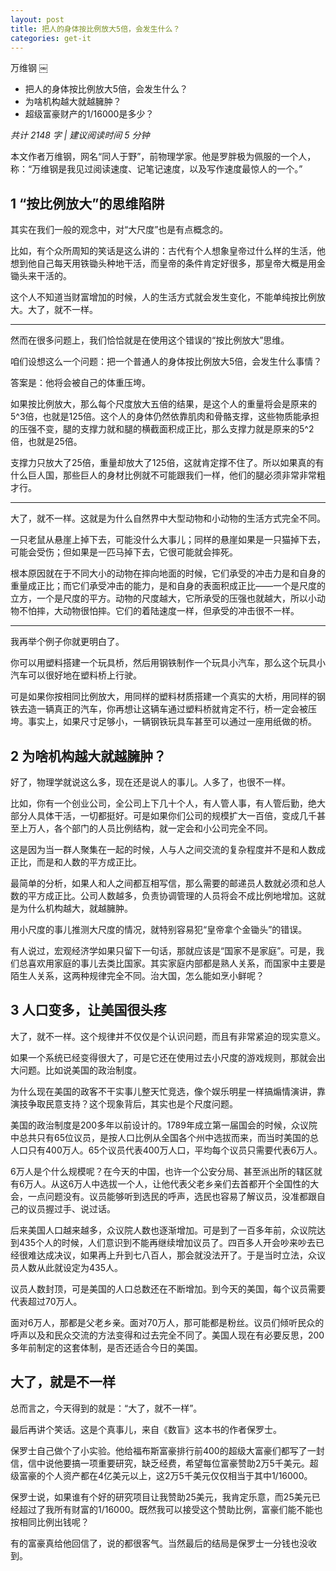 ```yaml
---
layout: post
title: 把人的身体按比例放大5倍，会发生什么？
categories: get-it
---
```


万维钢
￼
* 把人的身体按比例放大5倍，会发生什么？
* 为啥机构越大就越臃肿？
* 超级富豪财产的1/16000是多少？

*共计 2148 字 | 建议阅读时间 5 分钟*

本文作者万维钢，网名“同人于野”，前物理学家。他是罗胖极为佩服的一个人，称：“万维钢是我见过阅读速度、记笔记速度，以及写作速度最惊人的一个。”


## 1 “按比例放大”的思维陷阱

其实在我们一般的观念中，对“大尺度”也是有点概念的。

比如，有个众所周知的笑话是这么讲的：古代有个人想象皇帝过什么样的生活，他想到他自己每天用铁锄头种地干活，而皇帝的条件肯定好很多，那皇帝大概是用金锄头来干活的。

这个人不知道当财富增加的时候，人的生活方式就会发生变化，不能单纯按比例放大。大了，就不一样。

---

然而在很多问题上，我们恰恰就是在使用这个错误的“按比例放大”思维。

咱们设想这么一个问题：把一个普通人的身体按比例放大5倍，会发生什么事情？

答案是：他将会被自己的体重压垮。

如果按比例放大，那么每个尺度放大五倍的结果，是这个人的重量将会是原来的5^3倍，也就是125倍。这个人的身体仍然依靠肌肉和骨骼支撑，这些物质能承担的压强不变，腿的支撑力就和腿的横截面积成正比，那么支撑力就是原来的5^2倍，也就是25倍。

支撑力只放大了25倍，重量却放大了125倍，这就肯定撑不住了。所以如果真的有什么巨人国，那些巨人的身材比例就不可能跟我们一样，他们的腿必须非常非常粗才行。

---

大了，就不一样。这就是为什么自然界中大型动物和小动物的生活方式完全不同。

一只老鼠从悬崖上掉下去，可能没什么大事儿；同样的悬崖如果是一只猫掉下去，可能会受伤；但如果是一匹马掉下去，它很可能就会摔死。

根本原因就在于不同大小的动物在摔向地面的时候，它们承受的冲击力是和自身的重量成正比；而它们承受冲击的能力，是和自身的表面积成正比——一个是尺度的立方，一个是尺度的平方。动物的尺度越大，它所承受的压强也就越大，所以小动物不怕摔，大动物很怕摔。它们的着陆速度一样，但承受的冲击很不一样。

---

我再举个例子你就更明白了。

你可以用塑料搭建一个玩具桥，然后用钢铁制作一个玩具小汽车，那么这个玩具小汽车可以很好地在塑料桥上行驶。

可是如果你按相同比例放大，用同样的塑料材质搭建一个真实的大桥，用同样的钢铁去造一辆真正的汽车，你再想让这辆车通过塑料桥就肯定不行，桥一定会被压垮。事实上，如果尺寸足够小，一辆钢铁玩具车甚至可以通过一座用纸做的桥。

## 2 为啥机构越大就越臃肿？

好了，物理学就说这么多，现在还是说人的事儿。人多了，也很不一样。

比如，你有一个创业公司，全公司上下几十个人，有人管人事，有人管后勤，绝大部分人具体干活，一切都挺好。可是如果你们公司的规模扩大一百倍，变成几千甚至上万人，各个部门的人员比例结构，就一定会和小公司完全不同。

这是因为当一群人聚集在一起的时候，人与人之间交流的复杂程度并不是和人数成正比，而是和人数的平方成正比。

最简单的分析，如果人和人之间都互相写信，那么需要的邮递员人数就必须和总人数的平方成正比。公司人数越多，负责协调管理的人员将会不成比例地增加。这就是为什么机构越大，就越臃肿。

用小尺度的事儿推测大尺度的情况，就特别容易犯“皇帝拿个金锄头”的错误。

有人说过，宏观经济学如果只留下一句话，那就应该是“国家不是家庭”。可是，我们总喜欢用家庭的事儿去类比国家。其实家庭内部都是熟人关系，而国家中主要是陌生人关系，这两种规律完全不同。治大国，怎么能如烹小鲜呢？

## 3 人口变多，让美国很头疼

大了，就不一样。这个规律并不仅仅是个认识问题，而且有非常紧迫的现实意义。

如果一个系统已经变得很大了，可是它还在使用过去小尺度的游戏规则，那就会出大问题。比如说美国的政治制度。

为什么现在美国的政客不干实事儿整天忙竞选，像个娱乐明星一样搞煽情演讲，靠演技争取民意支持？这个现象背后，其实也是个尺度问题。

美国的政治制度是200多年以前设计的。1789年成立第一届国会的时候，众议院中总共只有65位议员，是按人口比例从全国各个州中选拔而来，而当时美国的总人口只有400万人。65个议员代表400万人口，平均每个议员只需要代表6万人。

6万人是个什么规模呢？在今天的中国，也许一个公安分局、甚至派出所的辖区就有6万人。从这6万人中选拔一个人，让他代表父老乡亲们去首都开个全国性的大会，一点问题没有。议员能够听到选民的呼声，选民也容易了解议员，没准都跟自己的议员握过手、说过话。

后来美国人口越来越多，众议院人数也逐渐增加。可是到了一百多年前，众议院达到435个人的时候，人们意识到不能再继续增加议员了。四百多人开会吵来吵去已经很难达成决议，如果再上升到七八百人，那会就没法开了。于是当时立法，众议员人数从此就设定为435人。

议员人数封顶，可是美国的人口总数还在不断增加。到今天的美国，每个议员需要代表超过70万人。

面对6万人，那都是父老乡亲。面对70万人，那可能都是粉丝。议员们倾听民众的呼声以及和民众交流的方法变得和过去完全不同了。美国人现在有必要反思，200多年前制定的这套体制，是否还适合今日的美国。


## 大了，就是不一样

总而言之，今天得到的就是：“大了，就不一样”。

最后再讲个笑话。这是个真事儿，来自《数盲》这本书的作者保罗士。

保罗士自己做个了小实验。他给福布斯富豪排行前400的超级大富豪们都写了一封信，信中说他要搞一项重要研究，缺乏经费，希望每位富豪赞助2万5千美元。超级富豪的个人资产都在4亿美元以上，这2万5千美元仅仅相当于其中1/16000。

保罗士说，如果谁有个好的研究项目让我赞助25美元，我肯定乐意，而25美元已经超过了我所有财富的1/16000。既然我可以接受这个赞助比例，富豪们能不能也按相同比例出钱呢？

有的富豪真给他回信了，说的都很客气。当然最后的结局是保罗士一分钱也没收到。